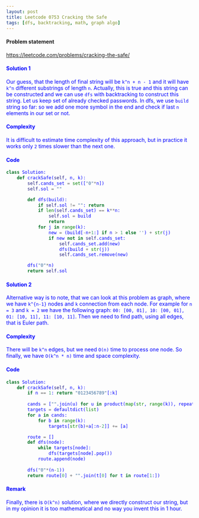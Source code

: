 ```yaml
---
layout: post
title: Leetcode 0753 Cracking the Safe
tags: [dfs, backtracking, math, graph algo]
---
```


#### Problem statement

<a href="https://leetcode.com/problems/cracking-the-safe/"> <font color = blue>https://leetcode.com/problems/cracking-the-safe/

#### Solution 1
Our guess, that the length of final string will be `k^n + n - 1` and it will have `k^n` different substrings of length `n`. Actually, this is true and this string can be constructed and we can use `dfs` with backtracking to construct this string. Let us keep set of already checked passwords. In dfs, we use `build` string so far: so we add one more symbol in the end and check if last `n` elements in our set or not.

#### Complexity
It is difficult to estimate time complexity of this approach, but in practice it works only `2` times slower than the next one.

#### Code
```python
class Solution:
    def crackSafe(self, n, k):
        self.cands_set = set(["0"*n])
        self.sol = ""

        def dfs(build):
            if self.sol != "": return
            if len(self.cands_set) == k**n:
                self.sol = build
                return
            for j in range(k):
                new = (build[-n+1:] if n > 1 else '') + str(j)
                if new not in self.cands_set:
                    self.cands_set.add(new)
                    dfs(build + str(j))
                    self.cands_set.remove(new)

        dfs("0"*n)
        return self.sol
```

#### Solution 2
Alternative way is to note, that we can look at this problem as graph, where we have `k^{n-1}` nodes and `k` connection from each node. For example for `n = 3` and `k = 2` we have the following graph: `00: [00, 01], 10: [00, 01], 01: [10, 11], 11: [10, 11]`. Then we need to find path, using all edges, that is Euler path.

#### Complexity
There will be `k^n` edges, but we need `O(n)` time to process one node. So finally, we have `O(k^n * n)` time and space complexity.


#### Code
```python
class Solution:
    def crackSafe(self, n, k):
        if n == 1: return "0123456789"[:k]
        
        cands = ["".join(u) for u in product(map(str, range(k)), repeat = n-1)]
        targets = defaultdict(list)
        for a in cands:
            for b in range(k):
                targets[str(b)+a[:n-2]] += [a]

        route = []
        def dfs(node):
            while targets[node]:
                dfs(targets[node].pop())
            route.append(node)
    
        dfs("0"*(n-1))
        return route[0] + "".join(t[0] for t in route[1:])
```

#### Remark
Finally, there is `O(k^n)` solution, where we directly construct our string, but in my opinion it is too mathematical and no way you invent this in 1 hour.

